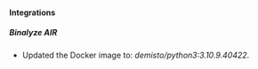 #### Integrations
##### Binalyze AIR
- Updated the Docker image to: *demisto/python3:3.10.9.40422*.
